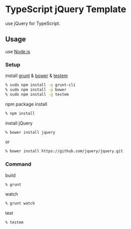 # TypeScript jQuery Template

use jQuery for TypeScript.

## Usage

use [Node.js](http://nodejs.org/)

### Setup

install [grunt](http://gruntjs.com/) & [bower](http://bower.io/) & [testem](https://github.com/airportyh/testem)

```sh
% sudo npm install -g grunt-cli
% sudo npm install -g bower
% sudo npm install -g testem
```

npm package install

```sh
% npm install
```

install jQuery

```sh
% bower install jquery
```

or

```sh
% bower install https://github.com/jquery/jquery.git
```

### Command

build

```sh
% grunt
```

watch

```sh
% grunt watch
```

test

```sh
% testem
```